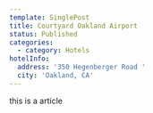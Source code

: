 ```yaml
---
template: SinglePost
title: Courtyard Oakland Airport
status: Published
categories:
  - category: Hotels
hotelInfo:
  address: '350 Hegenberger Road '
  city: 'Oakland, CA'
---
```

this is a article
       
